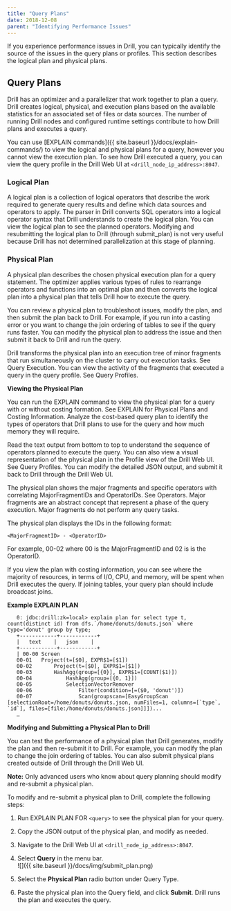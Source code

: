 ```yaml
---
title: "Query Plans"
date: 2018-12-08
parent: "Identifying Performance Issues"
---
```

If you experience performance issues in Drill, you can typically identify the source of the issues in the query plans or profiles. This section describes the logical plan and physical plans.

## Query Plans  

Drill has an optimizer and a parallelizer that work together to plan a query. Drill creates logical, physical, and execution plans based on the available statistics for an associated set of files or data sources. The number of running Drill nodes and configured runtime settings contribute to how Drill plans and executes a query.
 
You can use [EXPLAIN commands]({{ site.baseurl }}/docs/explain-commands/) to view the logical and physical plans for a query, however you cannot view the execution plan. To see how Drill executed a query, you can view the query profile in the Drill Web UI at `<drill_node_ip_address>:8047`.

### Logical Plan  

A logical plan is a collection of logical operators that describe the work required to generate query results and define which data sources and operators to apply. The parser in Drill converts SQL operators into a logical operator syntax that Drill understands to create the logical plan. You can view the logical plan to see the planned operators. Modifying and resubmitting the logical plan to Drill (through submit_plan) is not very useful because Drill has not determined parallelization at this stage of planning.

### Physical Plan  

A physical plan describes the chosen physical execution plan for a query statement. The optimizer applies various types of rules to rearrange operators and functions into an optimal plan and then converts the logical plan into a physical plan that tells Drill how to execute the query.
 
You can review a physical plan to troubleshoot issues, modify the plan, and then submit the plan back to Drill. For example, if you run into a casting error or you want to change the join ordering of tables to see if the query runs faster. You can modify the physical plan to address the issue and then submit it back to Drill and run the query.
 
Drill transforms the physical plan into an execution tree of minor fragments that run simultaneously on the cluster to carry out execution tasks. See Query Execution. You can view the activity of the fragments that executed a query in the query profile. See Query Profiles.

**Viewing the Physical Plan**  

You can run the EXPLAIN command to view the physical plan for a query with or without costing formation. See EXPLAIN for Physical Plans and Costing Information. Analyze the cost-based query plan to identify the types of operators that Drill plans to use for the query and how much memory they will require. 

Read the text output from bottom to top to understand the sequence of operators planned to execute the query. You can also view a visual representation of the physical plan in the Profile view of the Drill Web UI. See Query Profiles. You can modify the detailed JSON output, and submit it back to Drill through the Drill Web UI.

The physical plan shows the major fragments and specific operators with correlating MajorFragmentIDs and OperatorIDs. See Operators. Major fragments are an abstract concept that represent a phase of the query execution. Major fragments do not perform any query tasks.
 
The physical plan displays the IDs in the following format:
 
`<MajorFragmentID> - <OperatorID>`
 
For example, 00-02 where 00 is the MajorFragmentID and 02 is is the OperatorID.
 
If you view the plan with costing information, you can see where the majority of resources, in terms of I/O, CPU, and memory, will be spent when Drill executes the query. If joining tables, your query plan should include broadcast joins.

**Example EXPLAIN PLAN**
  

       0: jdbc:drill:zk=local> explain plan for select type t, count(distinct id) from dfs.`/home/donuts/donuts.json` where type='donut' group by type;
       +------------+------------+
       |   text    |   json    |
       +------------+------------+
       | 00-00 Screen
       00-01   Project(t=[$0], EXPR$1=[$1])
       00-02       Project(t=[$0], EXPR$1=[$1])
       00-03       HashAgg(group=[{0}], EXPR$1=[COUNT($1)])
       00-04           HashAgg(group=[{0, 1}])
       00-05           SelectionVectorRemover
       00-06               Filter(condition=[=($0, 'donut')])
       00-07               Scan(groupscan=[EasyGroupScan [selectionRoot=/home/donuts/donuts.json, numFiles=1, columns=[`type`, `id`], files=[file:/home/donuts/donuts.json]]])...
       …
       
         
**Modifying and Submitting a Physical Plan to Drill**

You can test the performance of a physical plan that Drill generates, modify the plan and then re-submit it to Drill. For example, you can modify the plan to change the join ordering of tables. You can also submit physical plans created outside of Drill through the Drill Web UI.
 
**Note:** Only advanced users who know about query planning should modify and re-submit a physical plan.
 
To modify and re-submit a physical plan to Drill, complete the following steps:  

1. Run EXPLAIN PLAN FOR `<query>` to see the physical plan for your query.  
2. Copy the JSON output of the physical plan, and modify as needed.  
3. Navigate to the Drill Web UI at `<drill_node_ip_address>:8047`.  
4. Select **Query** in the menu bar.  
![]({{ site.baseurl }}/docs/img/submit_plan.png)  

5. Select the **Physical Plan** radio button under Query Type.  
6. Paste the physical plan into the Query field, and click **Submit**. Drill runs the plan and executes the query.
